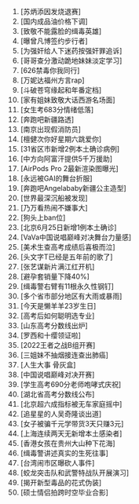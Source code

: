 
1. [苏炳添因发烧退赛]
1. [国内成品油价格下调]
1. [致敬不能露脸的缉毒英雄]
1. [曝曾凡博签约步行者]
1. [为强奸给人下迷药按强奸罪追诉]
1. [哥哥查分激动跪地妹妹淡定学习]
1. [626禁毒你我同行]
1. [万妮达福州方言rap]
1. [斗破苍穹缘起和年番定档]
1. [家有姐妹致敬大话西游名场面]
1. [女生考683分情绪低落]
1. [奔跑吧新疆路透]
1. [南京出现假消防员]
1. [檀健次你好星期六跳爱你]
1. [31省区市新增2例本土确诊病例]
1. [中方向阿富汗提供5千万援助]
1. [AirPods Pro 2最新渲染图曝光]
1. [永远被GAI的舞台折服]
1. [奔跑吧Angelababy新疆公主造型]
1. [世界最深沉船被发现]
1. [乃万看热闹不嫌事大]
1. [狗头上ban位]
1. [北京6月25日新增1例本土确诊]
1. [VaVa中国说唱巅峰对决舞台力量感]
1. [美术生查高考成绩后喜极而泣]
1. [头文字T已经是五年前的歌了]
1. [张艺谋新片满江红开机]
1. [避孕套销量下降40%]
1. [缉毒警右臂有11根永久性钢钉]
1. [多个省市部分地区有大雨或暴雨]
1. [今天是懒羊羊23岁生日]
1. [高考后如何聪明选专业]
1. [山东高考分数线出炉]
1. [罗西和十缨领证啦]
1. [2022王者之战B组开赛]
1. [三姐妹不抽烟接连查出肺癌]
1. [人生大事 骨灰盒]
1. [中国说唱巅峰对决开赛]
1. [学生高考690分老师咆哮式庆祝]
1. [湖北省高考分数线公布]
1. [北京超六成指标被无车家庭摇中]
1. [追星星的人吴奇隆谈出道]
1. [女子被骗千元学带货3天只赚3元]
1. [上海连续两天无新增本土感染者]
1. [香港女孩在贵州大山种下花海]
1. [缉毒警讲述真实的生死往事]
1. [台湾闹市区曝砍人事件]
1. [蛟龙突击队和武警特战队开展演习]
1. [揭开新型毒品的花式伪装]
1. [硕士情侣拍跨时空毕业合影]